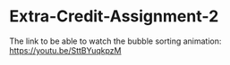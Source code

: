 # Extra-Credit-Assignment-2

The link to be able to watch the bubble sorting animation:
https://youtu.be/SttBYuqkpzM
